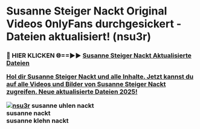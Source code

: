 # Susanne Steiger Nackt Original Videos 0nlyFans durchgesickert - Dateien aktualisiert! (nsu3r)

<h3>🔴 HIER KLICKEN 🌐==►► <a href="https://tinyurl.com/h6vf6nb8" rel="nofollow">Susanne Steiger Nackt Aktualisierte Dateien

Hol dir Susanne Steiger Nackt und alle Inhalte. Jetzt kannst du auf alle Videos und Bilder von Susanne Steiger Nackt zugreifen. Neue aktualisierte Dateien 2025!

[![nsu3r](https://i.imgur.com/sD4kR3V.gif)](https://tinyurl.com/h6vf6nb8)
susanne uhlen nackt<br>
susanne nackt<br>
susanne klehn nackt
